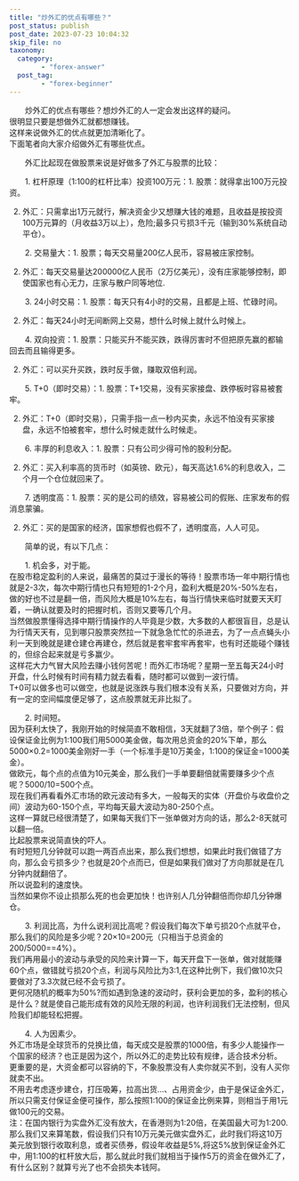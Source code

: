 ```yaml
---
title: "炒外汇的优点有哪些？"
post_status: publish
post_date: 2023-07-23 10:04:32
skip_file: no
taxonomy:
  category:
        - "forex-answer"
  post_tag:
        - "forex-beginner"
---
```


　　炒外汇的优点有哪些？想炒外汇的人一定会发出这样的疑问。  
很明显只要是想做外汇就都想赚钱。  
这样来说做外汇的优点就更加清晰化了。  
下面笔者向大家介绍做外汇有哪些优点。

　　外汇比起现在做股票来说是好做多了外汇与股票的比较：

　　1. 杠杆原理（1:100的杠杆比率）投资100万元：1. 股票：就得拿出100万元投资。

2. 外汇：只需拿出1万元就行，解决资金少又想赚大钱的难题，且收益是按投资100万元算的（月收益3万以上），危险;最多只亏损3千元（输到30%系统自动平仓）。

　　2. 交易量大：1. 股票；每天交易量200亿人民币，容易被庄家控制。

2. 外汇：每天交易量达200000亿人民币（2万亿美元），没有庄家能够控制，即使国家也有心无力，庄家与散户同等地位.

　　3. 24小时交易：1. 股票：每天只有4小时的交易，且都是上班、忙碌时间。

2. 外汇：每天24小时无间断网上交易，想什么时候上就什么时候上。

　　4. 双向投资：1. 股票：只能买升不能买跌，跌得厉害时不但把原先赢的都输回去而且输得更多。

2. 外汇：可以买升买跌，跌时反手做，赚取双倍利润。

　　5. T+0（即时交易）：1. 股票：T+1交易，没有买家接盘、跌停板时容易被套牢。

2. 外汇：T+0（即时交易），只需手指一点一秒内买卖，永远不怕没有买家接盘，永远不怕被套牢，想什么时候走就什么时候走。

　　6. 丰厚的利息收入：1. 股票：只有公司少得可怜的股利分配。

2. 外汇：买入利率高的货币时（如英镑、欧元），每天高达1.6%的利息收入，二个月一个仓位就回来了。

　　7. 透明度高：1. 股票：买的是公司的绩效，容易被公司的假账、庄家发布的假消息蒙骗。

2. 外汇：买的是国家的经济，国家想假也假不了，透明度高，人人可见。

　　简单的说，有以下几点：

　　1. 机会多，对于能。  
在股市稳定盈利的人来说，最痛苦的莫过于漫长的等待！股票市场一年中期行情也就是2-3次，每次中期行情也只有短短的1-2个月，盈利大概是20%-50%左右，做的好也不过是翻一倍，而风险大概是10%左右，每当行情快来临时就要天天盯着，一确认就要及时的把握时机，否则又要等几个月。  
当然做股票懂得选择中期行情操作的人毕竟是少数，大多数的人都很盲目，总是认为行情天天有，见到哪只股票突然拉一下就急急忙忙的杀进去，为了一点点蝇头小利一天到晚就是建仓建仓再建仓，然后就是套牢套牢再套牢，也有时还能碰个赚钱的，但综合起来就是亏多赢少。  
这样花大力气冒大风险去赚小钱何苦呢！而外汇市场呢？星期一至五每天24小时开盘，什么时候有时间有精力就去看看，随时都可以做到一波行情。  
T+0可以做多也可以做空，也就是说涨跌与我们根本没有关系，只要做对方向，并有一定的空间幅度便足够了，这点股票就无非比拟了。

　　2. 时间短。  
因为获利太快了，我刚开始的时候简直不敢相信，3天就翻了3倍，举个例子：假设保证金比例为1:100我们用5000美金做，每次用总资金的20%下单，那么5000×0.2=1000美金刚好一手（一个标准手是10万美金，1:100的保证金=1000美金）。  
做欧元，每个点的点值为10元美金，那么我们一手单要翻倍就需要赚多少个点呢？5000/10=500个点。  
现在我们再看看外汇市场的欧元波动有多大，一般每天的实体（开盘价与收盘价之间）波动为60-150个点，平均每天最大波动为80-250个点。  
这样一算就已经很清楚了，如果每天我们下一张单做对方向的话，那么2-8天就可以翻一倍。  
比起股票来说简直快的吓人。  
有时短短几分钟就可以跑一两百点出来，那么我们想想，如果此时我们做错了方向，那么会亏损多少？也就是20个点而已，但是如果我们做对了方向那就是在几分钟内就翻倍了。  
所以说盈利的速度快。  
当然如果你不设止损那么死的也会更加快！也许别人几分钟翻倍而你却几分钟爆仓。

　　3. 利润比高，为什么说利润比高呢？假设我们每次下单亏损20个点就平仓，那么我们的风险是多少呢？20×10=200元（只相当于总资金的200/5000==4%）。  
我们再用最小的波动与承受的风险来计算一下，每天开盘下一张单，做对就能赚60个点，做错就亏损20个点，利润与风险比为3:1,在这种比例下，我们做10次只要做对了3.3次就已经不会亏损了。  
更何况随机的概率为50%?而如遇到急速的波动时，获利会更加的多，盈利的核心是什么？就是使自己能形成有效的风险无限的利润，也许利润我们无法控制，但风险我们却能轻松把握。

　　4. 人为因素少。  
外汇市场是全球货币的兑换比值，每天成交是股票的1000倍，有多少人能操作一个国家的经济？也正是因为这个，所以外汇的走势比较有规律，适合技术分析。  
更重要的是，大资金都可以容纳的下，不象股票没有人卖你就买不到，没有人买你就卖不出。  
不用去考虑逐步建仓，打压吸筹，拉高出货…、占用资金少，由于是保证金外汇，所以只需支付保证金便可操作，那么按照1:100的保证金比例来算，则相当于用1元做100元的交易。  
注：在国内银行为实盘外汇没有放大，在香港则为1:20倍，在美国最大可为1:200.那么我们又来算笔数，假设我们只有10万元美元做实盘外汇，此时我们将这10万美元放到银行收取利息，或者买债券，假设年收益是5%,将这5%放到保证金外汇中，用1:100的杠杆放大后，那么就此时我们就相当于操作5万的资金在做外汇了，有什么区别？就算亏光了也不会损失本钱阿。
